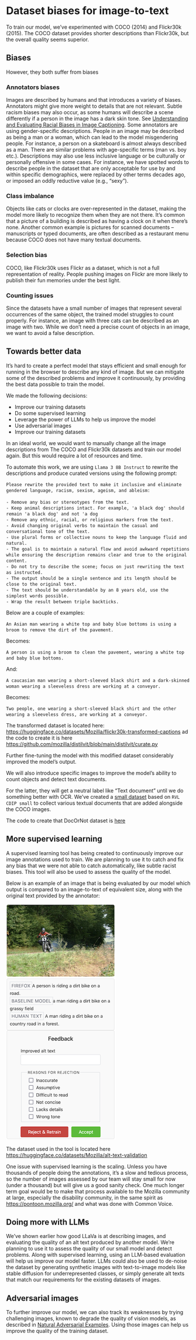 # Dataset biases for image-to-text

To train our model, we’ve experimented with COCO (2014) and Flickr30k (2015).
The COCO dataset provides shorter descriptions than Flickr30k, but the overall quality seems superior.

## Biases

However, they both suffer from biases

### Annotators biases

Images are described by humans and that introduces a variety of biases. Annotators might give more weight to details that are not relevant.
Subtle racism biases may also occur, as some humans will describe a scene differently if a person in the image has a dark skin tone. See [Understanding and Evaluating Racial Biases in Image Captioning](https://arxiv.org/abs/2106.08503).
Some annotators are using gender-specific descriptions. People in an image may be described as being a man or a woman, which can lead to the model misgendering people. For instance, a person on a skateboard is almost always described as a man.
There are similar problems with age-specific terms (man vs. boy etc.). Descriptions may also use less inclusive language or be culturally or personally offensive in some cases. 
For instance, we have spotted words to describe people in the dataset that are only acceptable for use by and within specific demographics, were replaced by other terms decades ago, or imposed an oddly reductive value (e.g., “sexy”).

### Class imbalance

Objects like cats or clocks are over-represented in the dataset, making the model more likely to recognize them when they are not there. It’s common that a picture of a building is described as having a clock on it when there’s none.
Another common example is pictures for scanned documents – manuscripts or typed documents, are often described as a restaurant menu because COCO does not have many textual documents.

### Selection bias

COCO, like Flickr30k uses Flickr as a dataset, which is not a full representation of reality. People pushing images on Flickr are more likely to publish their fun memories under the best light.

### Counting issues

Since the datasets have a small number of images that represent several occurrences of the same object, the trained model struggles to count properly.
For instance, an image with three cats can be described as an image with two.
While we don’t need a precise count of objects in an image, we want to avoid a false description.

## Towards better data

It’s hard to create a perfect model that stays efficient and small enough for running in the browser to describe any kind of image.
But we can mitigate some of the described problems and improve it continuously, by providing the best data possible to train the model.

We made the following decisions:

- Improve our training datasets
- Do some supervised learning
- Leverage the power of LLMs to help us improve the model
- Use adversarial images
- Improve our training datasets

In an ideal world, we would want to manually change all the image descriptions from The COCO and Flickr30k datasets and train our model again.
But this would require a lot of resources and time.

To automate this work, we are using `Llama 3 8B Instruct` to rewrite the descriptions and produce curated versions using the following prompt:

```
Please rewrite the provided text to make it inclusive and eliminate gendered language, racism, sexism, ageism, and ableism:

- Remove any bias or stereotypes from the text.
- Keep animal descriptions intact. For example, 'a black dog' should remain 'a black dog' and not 'a dog
- Remove any ethnic, racial, or religious markers from the text.
- Avoid changing original verbs to maintain the casual and conversational tone of the text.
- Use plural forms or collective nouns to keep the language fluid and natural.
- The goal is to maintain a natural flow and avoid awkward repetitions while ensuring the description remains clear and true to the original content.
- Do not try to describe the scene; focus on just rewriting the text as instructed.
- The output should be a single sentence and its length should be close to the original text.
- The text should be understandable by an 8 years old, use the simplest words possible.
- Wrap the result between triple backticks.
```

Below are a couple of examples:

```
An Asian man wearing a white top and baby blue bottoms is using a broom to remove the dirt of the pavement.
```

Becomes:

```
A person is using a broom to clean the pavement, wearing a white top and baby blue bottoms.
```

And:

```
A caucasian man wearing a short-sleeved black shirt and a dark-skinned woman wearing a sleeveless dress are working at a conveyor.
```

Becomes:

```
Two people, one wearing a short-sleeved black shirt and the other wearing a sleeveless dress, are working at a conveyor.
```

The transformed dataset is located here: https://huggingface.co/datasets/Mozilla/flickr30k-transformed-captions
ad the code to create it is here https://github.com/mozilla/distilvit/blob/main/distilvit/curate.py

Further fine-tuning the model with this modified dataset considerably improved the model’s output.

We will also introduce specific images to improve the model’s ability to count objects and detect text documents.

For the latter, they will get a neutral label like “Text document” until we do something better with OCR.
We’ve created a [small dataset](https://huggingface.co/datasets/Mozilla/docornot) based on `RVL CDIP small` to collect various textual documents that 
are added alongside the COCO images.

The code to create that DocOrNot dataset is [here](https://github.com/mozilla/docornot/blob/main/build_dataset.py)

## More supervised learning

A supervised learning tool has being created to continuously improve our image annotations used to train.
We are planning to use it to catch and fix any bias that we were not able to catch automatically, like subtle racist biases.
This tool will also be used to assess the quality of the model.

Below is an example of an image that is being evaluated by our model which output is compared to an image-to-text of equivalent size, along with the original text provided by the annotator:

![Checkvite example](checkvite.png)

The dataset used in the tool is located here https://huggingface.co/datasets/Mozilla/alt-text-validation

One issue with supervised learning is the scaling. Unless you have thousands of people doing the annotations,
it’s a slow and tedious process, so the number of images assessed by our team will stay small for now (under a thousand) but will give us a good sanity check.
One much longer term goal would be to make that process available to the Mozilla community at large, especially the disability community, in the same spirit as https://pontoon.mozilla.org/ and what was done with Common Voice.

## Doing more with LLMs

We’ve shown earlier how good LLaVa is at describing images, and evaluating the quality of an alt text produced by another model. We’re planning to use it to assess the quality of our small model and detect problems. Along with supervised learning, using an LLM-based evaluation will help us improve our model faster. LLMs could also be used to de-noise the dataset by generating synthetic images with text-to-image models like stable diffusion for underrepresented classes, or simply generate alt texts that match our requirements for the existing datasets of images.

## Adversarial images

To further improve our model, we can also track its weaknesses by trying challenging images, known to degrade the quality of vision models, as described in [Natural Adversarial Examples](https://arxiv.org/pdf/1907.07174).
Using those images can help us improve the quality of the training dataset.
